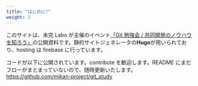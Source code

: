 ```yaml
---
title: "はじめに!"
weight: 2
---
```


このサイトは、未完 Labo が主催のイベント[「Git 勉強会 / 共同開発のノウハウを知ろう」](https://mikan-study.connpass.com/event/240530/)の公開資料です。静的サイトジェネレータの**Hugo**が用いられており、hosting は firebase に行っています。

コードが以下に公開されています。contribute を歓迎します。README にまだフローがまとまっていないので、随時更新いたします。
https://github.com/mikan-project/git_study
